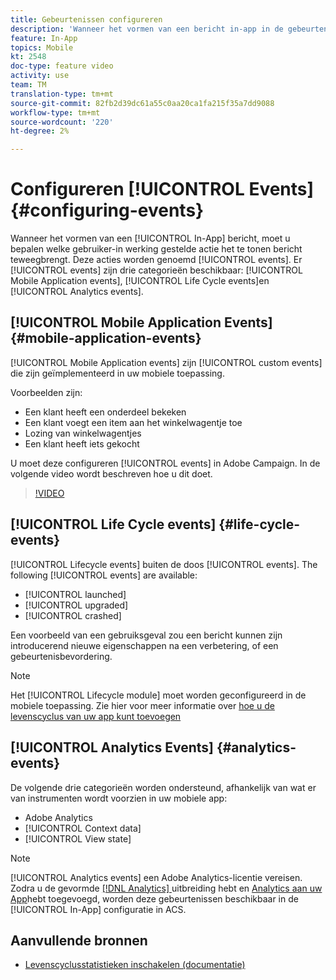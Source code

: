 ```yaml
---
title: Gebeurtenissen configureren
description: 'Wanneer het vormen van een bericht in-app in de gebeurtenissen van Adobe Campaign Standard (ACS) bepaalt welke gebruiker in werking gestelde actie het bericht zal teweegbrengen om worden getoond. '
feature: In-App
topics: Mobile
kt: 2548
doc-type: feature video
activity: use
team: TM
translation-type: tm+mt
source-git-commit: 82fb2d39dc61a55c0aa20ca1fa215f35a7dd9088
workflow-type: tm+mt
source-wordcount: '220'
ht-degree: 2%

---
```



# Configureren [!UICONTROL Events] {#configuring-events}

Wanneer het vormen van een [!UICONTROL In-App] bericht, moet u bepalen welke gebruiker-in werking gestelde actie het te tonen bericht teweegbrengt. Deze acties worden genoemd [!UICONTROL events]. Er [!UICONTROL events] zijn drie categorieën beschikbaar: [!UICONTROL Mobile Application events], [!UICONTROL Life Cycle events]en [!UICONTROL Analytics events].

## [!UICONTROL Mobile Application Events] {#mobile-application-events}

[!UICONTROL Mobile Application events] zijn [!UICONTROL custom events] die zijn geïmplementeerd in uw mobiele toepassing.

Voorbeelden zijn:

* Een klant heeft een onderdeel bekeken
* Een klant voegt een item aan het winkelwagentje toe
* Lozing van winkelwagentjes
* Een klant heeft iets gekocht

U moet deze configureren [!UICONTROL events] in Adobe Campaign. In de volgende video wordt beschreven hoe u dit doet.

>[!VIDEO](https://video.tv.adobe.com/v/26245?quality=12)

## [!UICONTROL Life Cycle events]  {#life-cycle-events}

[!UICONTROL Lifecycle events] buiten de doos [!UICONTROL events]. The following [!UICONTROL events] are available:

* [!UICONTROL launched]
* [!UICONTROL upgraded]
* [!UICONTROL crashed]

Een voorbeeld van een gebruiksgeval zou een bericht kunnen zijn introducerend nieuwe eigenschappen na een verbetering, of een gebeurtenisbevordering.

>[!NOTE]
>
>Het [!UICONTROL Lifecycle module] moet worden geconfigureerd in de mobiele toepassing. Zie hier voor meer informatie over [hoe u de levenscyclus van uw app kunt toevoegen](https://aep-sdks.gitbook.io/docs/using-mobile-extensions/mobile-core/lifecycle)

## [!UICONTROL Analytics Events] {#analytics-events}

De volgende drie categorieën worden ondersteund, afhankelijk van wat er van instrumenten wordt voorzien in uw mobiele app:

* Adobe Analytics
* [!UICONTROL Context data]
* [!UICONTROL View state]

>[!NOTE]
>
>[!UICONTROL Analytics events] een Adobe Analytics-licentie vereisen. Zodra u de gevormde [[!DNL Analytics] ](https://aep-sdks.gitbook.io/docs/using-mobile-extensions/adobe-analytics#configure-analytics-extension-in-launch) uitbreiding hebt en [Analytics aan uw App](https://aep-sdks.gitbook.io/docs/using-mobile-extensions/adobe-analytics#add-analytics-to-your-app)hebt toegevoegd, worden deze gebeurtenissen beschikbaar in de [!UICONTROL In-App] configuratie in ACS.

## Aanvullende bronnen

* [Levenscyclusstatistieken inschakelen (documentatie)](https://aep-sdks.gitbook.io/docs/getting-started/initialize-the-sdk#enable-lifecycle-metrics)
